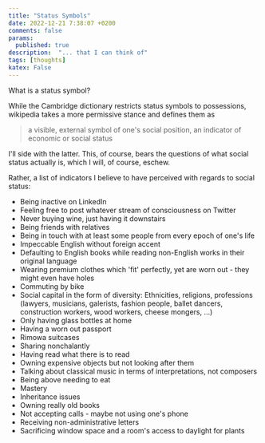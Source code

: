 ```yaml
---
title: "Status Symbols"
date: 2022-12-21 7:38:07 +0200
comments: false
params:
  published: true
description:  "... that I can think of"
tags: [thoughts]
katex: False
---
```


What is a status symbol?

While the Cambridge dictionary restricts status symbols to possessions, wikipedia takes a more permissive stance and defines them as

> a visible, external symbol of one's social position, an indicator of economic or social status

I'll side with the latter. This, of course, bears the questions of what social status actually is, which I will, of course, eschew.

Rather, a list of indicators I believe to have perceived with regards to social status:

* Being inactive on LinkedIn
* Feeling free to post whatever stream of consciousness on Twitter
* Never buying wine, just having it downstairs
* Being friends with relatives
* Being in touch with at least some people from every epoch of one's life
* Impeccable English without foreign accent
* Defaulting to English books while reading non-English works in their original language
* Wearing premium clothes which 'fit' perfectly, yet are worn out - they might even have holes
* Commuting by bike
* Social capital in the form of diversity: Ethnicities, religions, professions (lawyers, musicians, galerists, fashion people, ballet dancers, construction workers, wood workers, cheese mongers, ...)
* Only having glass bottles at home
* Having a worn out passport
* Rimowa suitcases
* Sharing nonchalantly
* Having read what there is to read
* Owning expensive objects but not looking after them
* Talking about classical music in terms of interpretations, not composers
* Being above needing to eat
* Mastery
* Inheritance issues
* Owning really old books
* Not accepting calls - maybe not using one's phone
* Receiving non-administrative letters
* Sacrificing window space and a room's access to daylight for plants

